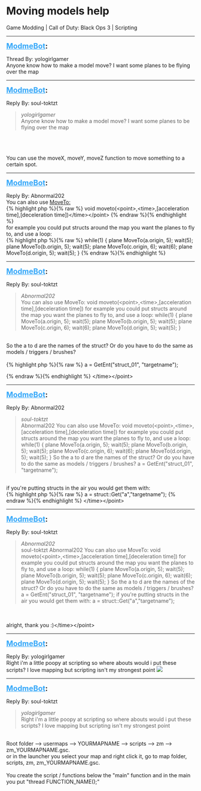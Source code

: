 # Moving models help
Game Modding | Call of Duty: Black Ops 3 | Scripting

---
<strong style="font-size: 1.4em;"><span style="text-decoration: underline;text-decoration-color: #34a7f9;"><span style="color:#34a7f9;">ModmeBot</span></span>:</strong>

<p>Thread By: yologirlgamer<br />Anyone know how to make a model move? I want some planes to be flying over the map</p>

---
<strong style="font-size: 1.4em;"><span style="text-decoration: underline;text-decoration-color: #34a7f9;"><span style="color:#34a7f9;">ModmeBot</span></span>:</strong>

<p>Reply By: soul-toktzt<br /><blockquote><em>yologirlgamer</em><br />Anyone know how to make a model move? I want some planes to be flying over the map </blockquote><br /> <br /> <br />You can use the moveX, moveY, moveZ function to move something to a certain spot.</p>

---
<strong style="font-size: 1.4em;"><span style="text-decoration: underline;text-decoration-color: #34a7f9;"><span style="color:#34a7f9;">ModmeBot</span></span>:</strong>

<p>Reply By: Abnormal202<br />You can also use <a href="http://aviacreations.com/modme/scriptdocs/">MoveTo:</a><br />{% highlight php %}{% raw %}
void moveto(&lt;point&gt;,&lt;time&gt;,[acceleration time],[deceleration time])&lt;/time&gt;&lt;/point&gt;
{% endraw %}{% endhighlight %}
 <br />for example you could put structs around the map you want the planes to fly to, and use a loop:<br />{% highlight php %}{% raw %}
while(1)
{
	plane MoveTo(a.origin, 5);
	wait(5);
	plane MoveTo(b.origin, 5);
	wait(5);
	plane MoveTo(c.origin, 6);
	wait(6);
	plane MoveTo(d.origin, 5);
	wait(5);
}
{% endraw %}{% endhighlight %}
</p>

---
<strong style="font-size: 1.4em;"><span style="text-decoration: underline;text-decoration-color: #34a7f9;"><span style="color:#34a7f9;">ModmeBot</span></span>:</strong>

<p>Reply By: soul-toktzt<br /><blockquote><em>Abnormal202</em><br />You can also use MoveTo: void moveto(&lt;point&gt;,&lt;time&gt;,[acceleration time],[deceleration time])   for example you could put structs around the map you want the planes to fly to, and use a loop: while(1) { plane MoveTo(a.origin, 5); wait(5); plane MoveTo(b.origin, 5); wait(5); plane MoveTo(c.origin, 6); wait(6); plane MoveTo(d.origin, 5); wait(5); }</blockquote><br /> So the a to d are the names of the struct? Or do you have to do the same as models / triggers / brushes?<br /> <br />{% highlight php %}{% raw %}
a = GetEnt("struct_01", "targetname");

{% endraw %}{% endhighlight %}
&lt;/time&gt;&lt;/point&gt;</p>

---
<strong style="font-size: 1.4em;"><span style="text-decoration: underline;text-decoration-color: #34a7f9;"><span style="color:#34a7f9;">ModmeBot</span></span>:</strong>

<p>Reply By: Abnormal202<br /><blockquote><em>soul-toktzt</em><br />Abnormal202 You can also use MoveTo: void moveto(&lt;point&gt;,&lt;time&gt;,[acceleration time],[deceleration time])   for example you could put structs around the map you want the planes to fly to, and use a loop: while(1) { plane MoveTo(a.origin, 5); wait(5); plane MoveTo(b.origin, 5); wait(5); plane MoveTo(c.origin, 6); wait(6); plane MoveTo(d.origin, 5); wait(5); }  So the a to d are the names of the struct? Or do you have to do the same as models / triggers / brushes?   a = GetEnt(&quot;struct_01&quot;, &quot;targetname&quot;);</blockquote><br /> if you&#39;re putting structs in the air you would get them with:<br />{% highlight php %}{% raw %}
a = struct::Get("a","targetname");
{% endraw %}{% endhighlight %}
&lt;/time&gt;&lt;/point&gt;</p>

---
<strong style="font-size: 1.4em;"><span style="text-decoration: underline;text-decoration-color: #34a7f9;"><span style="color:#34a7f9;">ModmeBot</span></span>:</strong>

<p>Reply By: soul-toktzt<br /><blockquote><em>Abnormal202</em><br />soul-toktzt Abnormal202 You can also use MoveTo: void moveto(&lt;point&gt;,&lt;time&gt;,[acceleration time],[deceleration time])   for example you could put structs around the map you want the planes to fly to, and use a loop: while(1) { plane MoveTo(a.origin, 5); wait(5); plane MoveTo(b.origin, 5); wait(5); plane MoveTo(c.origin, 6); wait(6); plane MoveTo(d.origin, 5); wait(5); }  So the a to d are the names of the struct? Or do you have to do the same as models / triggers / brushes?   a = GetEnt(&quot;struct_01&quot;, &quot;targetname&quot;);  if you&#39;re putting structs in the air you would get them with: a = struct::Get(&quot;a&quot;,&quot;targetname&quot;);</blockquote><br /> <br />alright, thank you :)&lt;/time&gt;&lt;/point&gt;</p>

---
<strong style="font-size: 1.4em;"><span style="text-decoration: underline;text-decoration-color: #34a7f9;"><span style="color:#34a7f9;">ModmeBot</span></span>:</strong>

<p>Reply By: yologirlgamer<br />Right i&#39;m a little poopy at scripting so where abouts would i put these scripts? I love mapping but scripting isn&#39;t my strongest point <img style="max-width: 500px;" src="http://aviacreations.com/modme/emoticons/sideways.png"></p>

---
<strong style="font-size: 1.4em;"><span style="text-decoration: underline;text-decoration-color: #34a7f9;"><span style="color:#34a7f9;">ModmeBot</span></span>:</strong>

<p>Reply By: soul-toktzt<br /><blockquote><em>yologirlgamer</em><br />Right i&#39;m a little poopy at scripting so where abouts would i put these scripts? I love mapping but scripting isn&#39;t my strongest point </blockquote><br />Root folder --&gt; usermaps --&gt; YOURMAPNAME --&gt; scripts --&gt; zm --&gt; zm_YOURMAPNAME.gsc.<br />or in the launcher you select your map and right click it, go to map folder, scripts, zm, zm_YOURMAPNAME.gsc.<br /> <br />You create the script / functions below the &quot;main&quot; function and in the main you put &quot;thread FUNCTION_NAME();&quot;</p>
